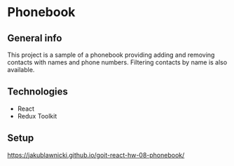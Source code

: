 # Phonebook

## General info

This project is a sample of a phonebook providing adding and removing contacts
with names and phone numbers. Filtering contacts by name is also available.

## Technologies

- React
- Redux Toolkit

## Setup

https://jakublawnicki.github.io/goit-react-hw-08-phonebook/
